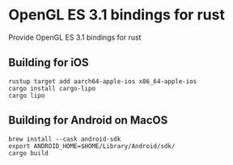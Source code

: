 # OpenGL ES 3.1 bindings for rust

Provide OpenGL ES 3.1 bindings for rust

## Building for iOS

```shell
rustup target add aarch64-apple-ios x86_64-apple-ios
cargo install cargo-lipo
cargo lipo
```

## Building for Android on MacOS

```shell
brew install --cask android-sdk
export ANDROID_HOME=$HOME/Library/Android/sdk/ 
cargo build
```
